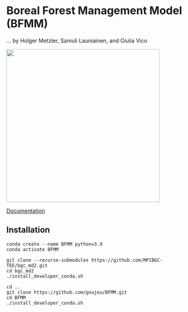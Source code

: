# Boreal Forest Management Model (BFMM)
  … by Holger Metzler, Samuli Launiainen, and Giulia Vico

<img src="https://github.com/goujou/BFMM/blob/main/docs/source/_static/total_model_v2.png" width=400>

[Documentation](https://goujou.github.io/BFMM/)


## Installation

```
conda create --name BFMM python=3.9
conda activate BFMM

git clone --recurse-submodules https://github.com/MPIBGC-TEE/bgc_md2.git
cd bgc_md2
./install_developer_conda.sh

cd ..
git clone https://github.com/goujou/BFMM.git
cd BFMM
./install_developer_conda.sh
```
 
